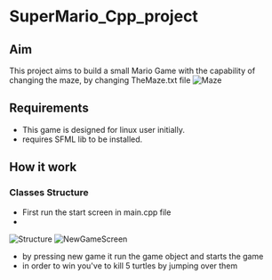 # SuperMario_Cpp_project
## Aim
This project aims to build a small Mario Game with the capability of changing the maze, by changing TheMaze.txt file
![Maze](https://github.com/Omar-X/SuperMario_Cpp_project/assets/55954393/5ad2660b-395d-418f-abd0-75513dcba66f)

## Requirements
* This game is designed for linux user initially. 
* requires SFML lib to be installed.

## How it work
### Classes Structure
* First run the start screen in main.cpp file
* 
![Structure](https://github.com/Omar-X/SuperMario_Cpp_project/assets/55954393/216bad82-d4e1-416f-8b87-90cdbb24fb00)
![NewGameScreen](https://github.com/Omar-X/SuperMario_Cpp_project/assets/55954393/f8e3cbf2-5f61-4720-88bb-22cff69c3337)

* by pressing new game it run the game object and starts the game
* in order to win you've to kill 5 turtles by jumping over them

